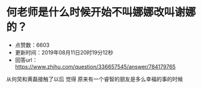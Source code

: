 # 何老师是什么时候开始不叫娜娜改叫谢娜的？
- 点赞数：6603
- 更新时间：2019年08月11日20时19分12秒
- 回答url：https://www.zhihu.com/question/336657545/answer/784179765
<body>
 <p data-pid="Iqs1cmv2">从何炅和黄磊接触了以后 觉得 原来有一个睿智的朋友是多么幸福的事的时候</p>
</body>